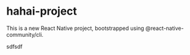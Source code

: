 ﻿# hahai-project

 This is a new React Native project, bootstrapped using @react-native-community/cli.

 sdfsdf

